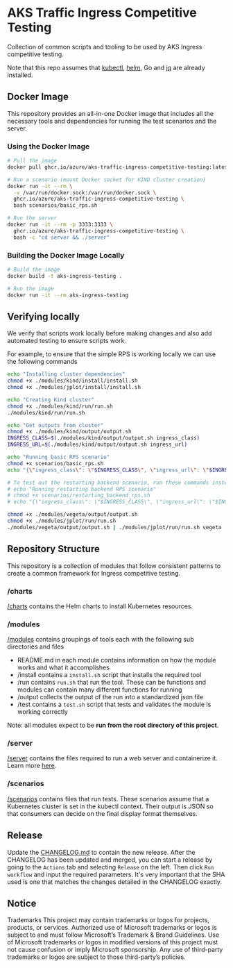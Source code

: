 # AKS Traffic Ingress Competitive Testing

Collection of common scripts and tooling to be used by AKS Ingress competitive testing.

Note that this repo assumes that [kubectl](https://kubernetes.io/docs/tasks/tools/install-kubectl-linux/), [helm](https://helm.sh/docs/intro/install/), Go and [jq](https://jqlang.org/download/) are already installed.

## Docker Image

This repository provides an all-in-one Docker image that includes all the necessary tools and dependencies for running the test scenarios and the server.

### Using the Docker Image

```bash
# Pull the image
docker pull ghcr.io/azure/aks-traffic-ingress-competitive-testing:latest

# Run a scenario (mount Docker socket for KIND cluster creation)
docker run -it --rm \
  -v /var/run/docker.sock:/var/run/docker.sock \
  ghcr.io/azure/aks-traffic-ingress-competitive-testing \
  bash scenarios/basic_rps.sh

# Run the server
docker run -it --rm -p 3333:3333 \
  ghcr.io/azure/aks-traffic-ingress-competitive-testing \
  bash -c "cd server && ./server"
```

### Building the Docker Image Locally

```bash
# Build the image
docker build -t aks-ingress-testing .

# Run the image
docker run -it --rm aks-ingress-testing
```

## Verifying locally

We verify that scripts work locally before making changes and also add automated testing to ensure scripts work.

For example, to ensure that the simple RPS is working locally we can use the following commands

```bash
echo "Installing cluster dependencies"
chmod +x ./modules/kind/install/install.sh
chmod +x ./modules/jplot/install/install.sh

echo "Creating Kind cluster"
chmod +x ./modules/kind/run/run.sh
./modules/kind/run/run.sh

echo "Get outputs from cluster"
chmod +x ./modules/kind/output/output.sh
INGRESS_CLASS=$(./modules/kind/output/output.sh ingress_class)
INGRESS_URL=$(./modules/kind/output/output.sh ingress_url)

echo "Running basic RPS scenario"
chmod +x scenarios/basic_rps.sh
echo "{\"ingress_class\": \"$INGRESS_CLASS\", \"ingress_url\": \"$INGRESS_URL\", \"rate\": \"50\", \"duration\": \"30s\", \"workers\": \"10\", \"replica_count\": \"3\"}" | ./scenarios/basic_rps.sh

# To test out the restarting backend scenario, run these commands instead
# echo "Running restarting backend RPS scenario"
# chmod +x scenarios/restarting_backend_rps.sh
# echo "{\"ingress_class\": \"$INGRESS_CLASS\", \"ingress_url\": \"$INGRESS_URL\", \"rate\": \"50\", \"duration\": \"30s\", \"workers\": \"10\", \"replica_count\": \"3\"}" | ./scenarios/restarting_backend_rps.sh

chmod +x ./modules/vegeta/output/output.sh
chmod +x ./modules/jplot/run/run.sh
./modules/vegeta/output/output.sh | ./modules/jplot/run/run.sh vegeta
```

## Repository Structure

This repository is a collection of modules that follow consistent patterns to create a common framework for Ingress competitive testing.

### /charts

[/charts](./charts/) contains the Helm charts to install Kubernetes resources.

### /modules

[/modules](./modules/) contains groupings of tools each with the following sub directories and files
- README.md in each module contains information on how the module works and what it accomplishes
- /install contains a `install.sh` script that installs the required tool
- /run contains `run.sh` that run the tool. These can be functions and modules can contain many different functions for running
- /output collects the output of the run into a standardized json file
- /test contains a `test.sh` script that tests and validates the module is working correctly

Note: all modules expect to be **run from the root directory of this project**.

### /server

[/server](./server/) contains the files required to run a web server and containerize it. Learn more [here](./server/README.md).

### /scenarios

[/scenarios](./scenarios/) contains files that run tests. These scenarios assume that a Kubernetes cluster is set in the kubectl context. Their output is JSON so that consumers can decide on the final display format themselves.

## Release 

Update the [CHANGELOG.md](./CHANGELOG.md) to contain the new release. After the CHANGELOG has been updated and merged, you can start a release by going to the `Actions` tab and selecting `Release` on the left. Then click `Run workflow` and input the required parameters. It's very important that the SHA used is one that matches the changes detailed in the CHANGELOG exactly.

## Notice

Trademarks This project may contain trademarks or logos for projects, products, or services. Authorized use of Microsoft trademarks or logos is subject to and must follow Microsoft’s Trademark & Brand Guidelines. Use of Microsoft trademarks or logos in modified versions of this project must not cause confusion or imply Microsoft sponsorship. Any use of third-party trademarks or logos are subject to those third-party’s policies.
